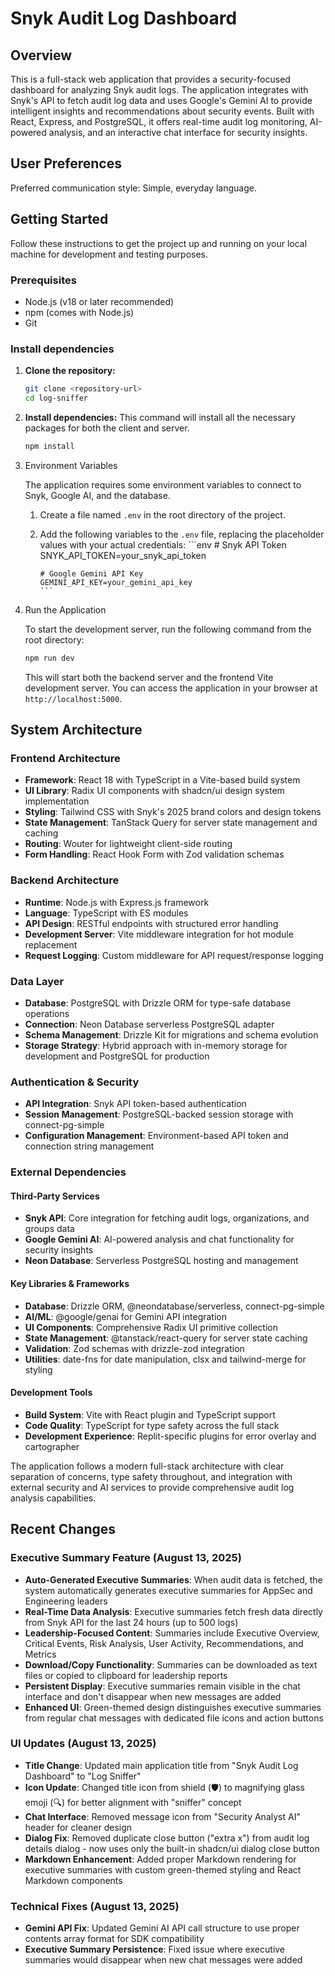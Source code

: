 # Snyk Audit Log Dashboard

## Overview

This is a full-stack web application that provides a security-focused dashboard for analyzing Snyk audit logs. The application integrates with Snyk's API to fetch audit log data and uses Google's Gemini AI to provide intelligent insights and recommendations about security events. Built with React, Express, and PostgreSQL, it offers real-time audit log monitoring, AI-powered analysis, and an interactive chat interface for security insights.

## User Preferences

Preferred communication style: Simple, everyday language.

## Getting Started

Follow these instructions to get the project up and running on your local machine for development and testing purposes.

### Prerequisites

- Node.js (v18 or later recommended)
- npm (comes with Node.js)
- Git

### Install dependencies

1.  **Clone the repository:**
    ```bash
    git clone <repository-url>
    cd log-sniffer
    ```

2.  **Install dependencies:**
    This command will install all the necessary packages for both the client and server.
    ```bash
    npm install
    ```

3. Environment Variables

    The application requires some environment variables to connect to Snyk, Google AI, and the database.
    1.  Create a file named `.env` in the root directory of the project.
    2.  Add the following variables to the `.env` file, replacing the placeholder values with your actual credentials:
            ```env
            # Snyk API Token
            SNYK_API_TOKEN=your_snyk_api_token

            # Google Gemini API Key
            GEMINI_API_KEY=your_gemini_api_key
            ```

4. Run the Application

    To start the development server, run the following command from the root directory:

    ```bash
    npm run dev
    ```

    This will start both the backend server and the frontend Vite development server. You can access the application in your browser at `http://localhost:5000`.

## System Architecture

### Frontend Architecture
- **Framework**: React 18 with TypeScript in a Vite-based build system
- **UI Library**: Radix UI components with shadcn/ui design system implementation
- **Styling**: Tailwind CSS with Snyk's 2025 brand colors and design tokens
- **State Management**: TanStack Query for server state management and caching
- **Routing**: Wouter for lightweight client-side routing
- **Form Handling**: React Hook Form with Zod validation schemas

### Backend Architecture
- **Runtime**: Node.js with Express.js framework
- **Language**: TypeScript with ES modules
- **API Design**: RESTful endpoints with structured error handling
- **Development Server**: Vite middleware integration for hot module replacement
- **Request Logging**: Custom middleware for API request/response logging

### Data Layer
- **Database**: PostgreSQL with Drizzle ORM for type-safe database operations
- **Connection**: Neon Database serverless PostgreSQL adapter
- **Schema Management**: Drizzle Kit for migrations and schema evolution
- **Storage Strategy**: Hybrid approach with in-memory storage for development and PostgreSQL for production

### Authentication & Security
- **API Integration**: Snyk API token-based authentication
- **Session Management**: PostgreSQL-backed session storage with connect-pg-simple
- **Configuration Management**: Environment-based API token and connection string management

### External Dependencies

#### Third-Party Services
- **Snyk API**: Core integration for fetching audit logs, organizations, and groups data
- **Google Gemini AI**: AI-powered analysis and chat functionality for security insights
- **Neon Database**: Serverless PostgreSQL hosting and management

#### Key Libraries & Frameworks
- **Database**: Drizzle ORM, @neondatabase/serverless, connect-pg-simple
- **AI/ML**: @google/genai for Gemini API integration
- **UI Components**: Comprehensive Radix UI primitive collection
- **State Management**: @tanstack/react-query for server state caching
- **Validation**: Zod schemas with drizzle-zod integration
- **Utilities**: date-fns for date manipulation, clsx and tailwind-merge for styling

#### Development Tools
- **Build System**: Vite with React plugin and TypeScript support
- **Code Quality**: TypeScript for type safety across the full stack
- **Development Experience**: Replit-specific plugins for error overlay and cartographer

The application follows a modern full-stack architecture with clear separation of concerns, type safety throughout, and integration with external security and AI services to provide comprehensive audit log analysis capabilities.

## Recent Changes

### Executive Summary Feature (August 13, 2025)
- **Auto-Generated Executive Summaries**: When audit data is fetched, the system automatically generates executive summaries for AppSec and Engineering leaders
- **Real-Time Data Analysis**: Executive summaries fetch fresh data directly from Snyk API for the last 24 hours (up to 500 logs)
- **Leadership-Focused Content**: Summaries include Executive Overview, Critical Events, Risk Analysis, User Activity, Recommendations, and Metrics
- **Download/Copy Functionality**: Summaries can be downloaded as text files or copied to clipboard for leadership reports
- **Persistent Display**: Executive summaries remain visible in the chat interface and don't disappear when new messages are added
- **Enhanced UI**: Green-themed design distinguishes executive summaries from regular chat messages with dedicated file icons and action buttons

### UI Updates (August 13, 2025)
- **Title Change**: Updated main application title from "Snyk Audit Log Dashboard" to "Log Sniffer"  
- **Icon Update**: Changed title icon from shield (🛡️) to magnifying glass emoji (🔍) for better alignment with "sniffer" concept
- **Chat Interface**: Removed message icon from "Security Analyst AI" header for cleaner design
- **Dialog Fix**: Removed duplicate close button ("extra x") from audit log details dialog - now uses only the built-in shadcn/ui dialog close button
- **Markdown Enhancement**: Added proper Markdown rendering for executive summaries with custom green-themed styling and React Markdown components

### Technical Fixes (August 13, 2025)
- **Gemini API Fix**: Updated Gemini AI API call structure to use proper contents array format for SDK compatibility
- **Executive Summary Persistence**: Fixed issue where executive summaries would disappear when new chat messages were added
